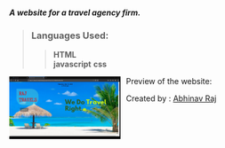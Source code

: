 

##### A website for a travel agency firm.    

> ### Languages Used:
>>  **HTML**  
>> **javascript**
>> **css**  

Preview of the website:
<img src="Images/pic1.png" alt ="Home Screen" style ="float: left; margin-right: 10px;" width = "200"/>

Created by :
[Abhinav Raj]([https://github.com/raj-soccerlover])


